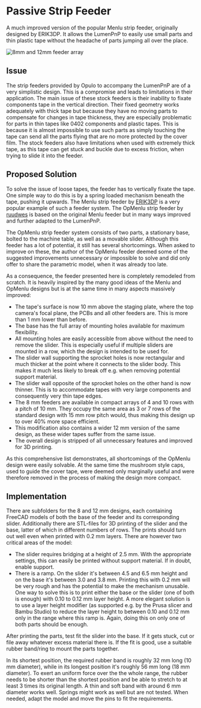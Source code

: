 # Passive Strip Feeder

A much improved version of the popular Menlu strip feeder, originally designed by ERIK3DP. It allows the LumenPnP to easily use small parts and thin plastic tape without the headache of parts jumping all over the place.

![8mm and 12mm feeder array](https://github.com/user-attachments/assets/6cc6beef-4060-4dd5-93c4-eb143dcf29db)

## Issue

The strip feeders provided by Opulo to accompany the LumenPnP are of a very simplistic design. This is a compromise and leads to limitations in their application. The main issue of these stock feeders is their inability to fixate components tape in the vertical direction. Their fixed geometry works adequately with thick tape but because they have no moving parts to compensate for changes in tape thickness, they are especially problematic for parts in thin tapes like 0402 components and plastic tapes. This is because it is almost impossible to use such parts as simply touching the tape can send all the parts flying that are no more protected by the cover film. The stock feeders also have limitations when used with extremely thick tape, as this tape can get stuck and buckle due to excess friction, when trying to slide it into the feeder.

## Proposed Solution

To solve the issue of loose tapes, the feeder has to vertically fixate the tape. One simple way to do this is by a spring loaded mechanism beneath the tape, pushing it upwards. The Menlu strip feeder by [ERIK3DP](https://www.printables.com/model/885928-menlu-strip-feeder-8mm12mm-for-lumenpnp) is a very popular example of such a feeder system. The OpMenlu strip feeder by [ruudwes](https://www.printables.com/model/1147285-opmenlu-stripfeeder-for-the-lumenpnp) is based on the original Menlu feeder but in many ways improved and further adapted to the LumenPnP. 

The OpMenlu strip feeder system consists of two parts, a stationary base, bolted to the machine table, as well as a movable slider. Although this feeder has a lot of potential, it still has several shortcomings. When asked to improve on these, the author of the OpMenlu feeder deemed some of the suggested improvements unnecessary or impossible to solve and did only offer to share the parametric model, when it was already too late.

As a consequence, the feeder presented here is completely remodeled from scratch. It is heavily inspired by the many good ideas of the Menlu and OpMenlu designs but is at the same time in many aspects massively improved:

- The tape's surface is now 10 mm above the staging plate, where the top camera's focal plane, the PCBs and all other feeders are. This is more than 1 mm lower than before.
- The base has the full array of mounting holes available for maximum flexibility.
- All mounting holes are easily accessible from above without the need to remove the slider. This is especially useful if multiple sliders are mounted in a row, which the design is intended to be used for.
- The slider wall supporting the sprocket holes is now rectangular and much thicker at the point where it connects to the slider body. This makes it much less likely to break off e.g. when removing potential support material.
- The slider wall opposite of the sprocket holes on the other hand is now thinner. This is to accommodate tapes with very large components and consequently very thin tape edges.
- The 8 mm feeders are available in compact arrays of 4 and 10 rows with a pitch of 10 mm. They occupy the same area as 3 or 7 rows of the standard design with 15 mm row pitch would, thus making this design up to over 40% more space efficient.
- This modification also contains a wider 12 mm version of the same design, as these wider tapes suffer from the same issue.
- The overall design is stripped of all unnecessary features and improved for 3D printing.

As this comprehensive list demonstrates, all shortcomings of the OpMenlu design were easily solvable. At the same time the mushroom style caps, used to guide the cover tape, were deemed only marginally useful and were therefore removed in the process of making the design more compact. 

## Implementation

There are subfolders for the 8 and 12 mm designs, each containing FreeCAD models of both the base of the feeder and its corresponding slider. Additionally there are STL-files for 3D printing of the slider and the base, latter of which in different numbers of rows. The prints should turn out well even when printed with 0.2 mm layers. There are however two critical areas of the model:

- The slider requires bridging at a height of 2.5 mm. With the appropriate settings, this can easily be printed without support material. If in doubt, enable support.
- There is a ramp. On the slider it's between 4.5 and 6.5 mm height and on the base it's between 3.0 and 3.8 mm. Printing this with 0.2 mm will be very rough and has the potential to make the mechanism unusable. One way to solve this is to print either the base or the slider (one of both is enough) with 0.10 to 0.12 mm layer height. A more elegant solution is to use a layer height modifier (as supported e.g. by the Prusa slicer and Bambu Studio) to reduce the layer height to between 0.10 and 0.12 mm only in the range where this ramp is. Again, doing this on only one of both parts should be enough.

After printing the parts, test fit the slider into the base. If it gets stuck, cut or file away whatever excess material there is. If the fit is good, use a suitable rubber band/ring to mount the parts together.

In its shortest position, the required rubber band is roughly 32 mm long (10 mm diameter), while in its longest position it's roughly 56 mm long (18 mm diameter). To exert an uniform force over the the whole range, the rubber needs to be shorter than the shortest position and be able to stretch to at least 3 times its original length. A thin and soft band with around 6 mm diameter works well. Springs might work as well but are not tested. When needed, adapt the model and move the pins to fit the requirements.

